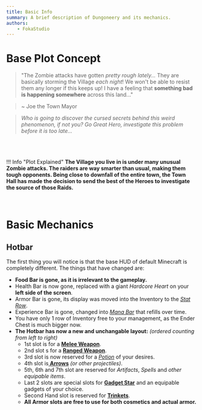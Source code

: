 ```yaml
---
title: Basic Info
summary: A brief description of Dungoneery and its mechanics.
authors:
    - FokaStudio
---
```

# Base Plot Concept

> "The Zombie attacks have gotten *pretty rough lately...* They are basically storming the Village *each night*! We won't be able to resist them any longer if this keeps up! I have a feeling that **something bad is happening somewhere** across this land..."

> ~ Joe the Town Mayor

> *Who is going to discover the cursed secrets behind this weird phenomenon, if not you? Go Great Hero, investigate this problem before it is too late...* 

<br><br><br>
!!! Info "Plot Explained"
    **The Village you live in is under many unusual Zombie attacks. The raiders are way smarter than usual, making them tough opponents. Being close to downfall of the entire town, the Town Hall has made the decision to send the best of the Heroes to investigate the source of those Raids.**
<br><br><br>

# Basic Mechanics
## Hotbar
The first thing you will notice is that the base HUD of default Minecraft is completely different.
The things that have changed are:

- **Food Bar is gone, as it is irrelevant to the gameplay.**
- Health Bar is now gone, replaced with a giant *Hardcore Heart* on your **left side of the screen**.
- Armor Bar is gone, its display was moved into the Inventory to the [*Stat Row*](stats.md#stat-row).
- Experience Bar is gone, changed into [*Mana Bar*](stats.md#mana-bar) that refills over time.
- You have only 1 row of Inventory free to your management, as the Ender Chest is much bigger now.
- **The Hotbar has now a new and unchangable layout:** *(ordered counting from left to right)*
    - 1st slot is for a [**Melee Weapon**](items.md#meele-weapons).
    - 2nd slot s for a [**Ranged Weapon**](items.md#ranged-weapons).
    - 3rd slot is now reserved for a [*Potion*](items.md#potions) of your desires.
    - 4th slot is[ **Arrows**](items.md#projectiles) *(or other projectiles)*.
    - 5th, 6th and 7th slot are reserved for *Artifacts*, *Spells* and *other equipable items*.
    - Last 2 slots are special slots for [**Gadget Star**](items.md#gadgets) and an equipable gadgets of your choice.
    - Second Hand slot is reserved for [**Trinkets**](items.md#trinkets).
    - **All Armor slots are free to use for both cosmetics and actual armor.**
